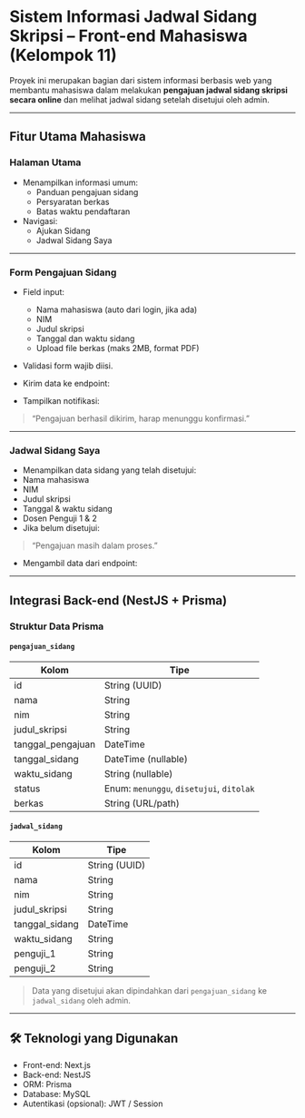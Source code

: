 # Sistem Informasi Jadwal Sidang Skripsi – Front-end Mahasiswa (Kelompok 11)

Proyek ini merupakan bagian dari sistem informasi berbasis web yang membantu mahasiswa dalam melakukan **pengajuan jadwal sidang skripsi secara online** dan melihat jadwal sidang setelah disetujui oleh admin.

---

## Fitur Utama Mahasiswa

### Halaman Utama
- Menampilkan informasi umum:
  - Panduan pengajuan sidang
  - Persyaratan berkas
  - Batas waktu pendaftaran
- Navigasi:
  - Ajukan Sidang
  - Jadwal Sidang Saya

---

### Form Pengajuan Sidang
- Field input:
  - Nama mahasiswa (auto dari login, jika ada)
  - NIM
  - Judul skripsi
  - Tanggal dan waktu sidang
  - Upload file berkas (maks 2MB, format PDF)
- Validasi form wajib diisi.
- Kirim data ke endpoint:

- Tampilkan notifikasi:
> “Pengajuan berhasil dikirim, harap menunggu konfirmasi.”

---

### Jadwal Sidang Saya
- Menampilkan data sidang yang telah disetujui:
- Nama mahasiswa
- NIM
- Judul skripsi
- Tanggal & waktu sidang
- Dosen Penguji 1 & 2
- Jika belum disetujui:
> “Pengajuan masih dalam proses.”

- Mengambil data dari endpoint:

---

## Integrasi Back-end (NestJS + Prisma)

### Struktur Data Prisma

#### `pengajuan_sidang`
| Kolom             | Tipe                     |
|-------------------|--------------------------|
| id                | String (UUID)            |
| nama              | String                   |
| nim               | String                   |
| judul_skripsi     | String                   |
| tanggal_pengajuan | DateTime                 |
| tanggal_sidang    | DateTime (nullable)      |
| waktu_sidang      | String (nullable)        |
| status            | Enum: `menunggu`, `disetujui`, `ditolak` |
| berkas            | String (URL/path)        |

#### `jadwal_sidang`
| Kolom             | Tipe         |
|-------------------|--------------|
| id                | String (UUID)|
| nama              | String       |
| nim               | String       |
| judul_skripsi     | String       |
| tanggal_sidang    | DateTime     |
| waktu_sidang      | String       |
| penguji_1         | String       |
| penguji_2         | String       |

> Data yang disetujui akan dipindahkan dari `pengajuan_sidang` ke `jadwal_sidang` oleh admin.

---

## 🛠️ Teknologi yang Digunakan
- Front-end: Next.js
- Back-end: NestJS
- ORM: Prisma
- Database: MySQL
- Autentikasi (opsional): JWT / Session
